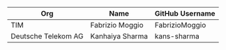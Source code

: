 | Org                    | Name                                      | GitHub Username        |
| -----------------------| ------------------------------------------| -----------------------|
| TIM                    | Fabrizio Moggio                           | FabrizioMoggio         |
| Deutsche Telekom AG    | Kanhaiya Sharma                           | kans-sharma            |
